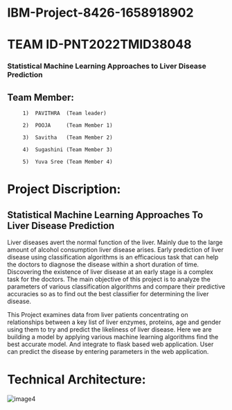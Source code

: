 # IBM-Project-8426-1658918902
# TEAM ID-PNT2022TMID38048

### Statistical Machine Learning Approaches to Liver Disease Prediction

## Team Member:

         1)  PAVITHRA  (Team leader)

         2)  POOJA     (Team Member 1)

         3)  Savitha   (Team Member 2)

         4)  Sugashini (Team Member 3)

         5)  Yuva Sree (Team Member 4)


# Project Discription:
## Statistical Machine Learning Approaches To Liver Disease Prediction
Liver diseases avert the normal function of the liver. Mainly due to the large amount of alcohol consumption liver disease arises. Early prediction of liver disease using classification algorithms is an efficacious task that can help the doctors to diagnose the disease within a short duration of time. Discovering the existence of liver disease at an early stage is a complex task for the doctors. The main objective of this project is to analyze the parameters of various classification algorithms and compare their predictive accuracies so as to find out the best classifier for determining the liver disease.

This Project examines data from liver patients concentrating on relationships between a key list of liver enzymes, proteins, age and gender using them to try and predict the likeliness of liver disease. Here we are building a model by applying various machine learning algorithms find the best accurate model. And integrate to flask based web application. User can predict the disease by entering parameters in the web application.

# Technical Architecture:


![image4](https://user-images.githubusercontent.com/106682526/198864190-fa0d7873-81fd-46c9-aef6-4097b87a7c0f.png)


